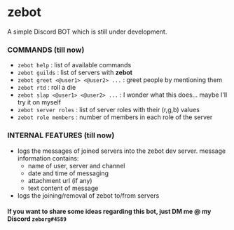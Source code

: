# zebot

A simple Discord BOT which is still under development.

### COMMANDS (till now)
- `zebot help` : list of available commands
- `zebot guilds` : list of servers with **zebot**
- `zebot greet <@user1> <@user2> ...` : greet people by mentioning them
- `zebot rtd` : roll a die
- `zebot slap <@user1> <@user2> ...` : I wonder what this does... maybe I'll try it on myself
- `zebot server roles` : list of server roles with their (r,g,b) values
- `zebot role members` : number of members in each role of the server

### INTERNAL FEATURES (till now)
- logs the messages of joined servers into the zebot dev server. message information contains:
  - name of user, server and channel
  - date and time of messaging
  - attachment url (if any)
  - text content of message
- logs the joining/removal of zebot to/from servers

#### If you want to share some ideas regarding this bot, just DM me @ my Discord `zeborg#4589`
